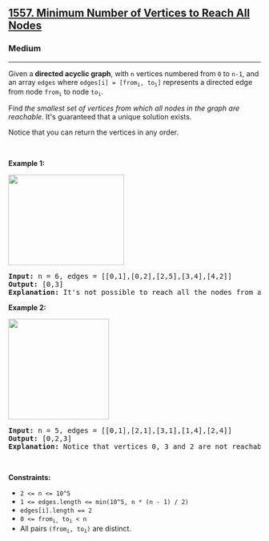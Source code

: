 <h2><a href="https://leetcode.com/problems/minimum-number-of-vertices-to-reach-all-nodes/">1557. Minimum Number of Vertices to Reach All Nodes</a></h2><h3>Medium</h3><hr><div style="user-select: auto;"><p style="user-select: auto;">Given a<strong style="user-select: auto;">&nbsp;directed acyclic graph</strong>,&nbsp;with&nbsp;<code style="user-select: auto;">n</code>&nbsp;vertices numbered from&nbsp;<code style="user-select: auto;">0</code>&nbsp;to&nbsp;<code style="user-select: auto;">n-1</code>,&nbsp;and an array&nbsp;<code style="user-select: auto;">edges</code>&nbsp;where&nbsp;<code style="user-select: auto;">edges[i] = [from<sub style="user-select: auto;">i</sub>, to<sub style="user-select: auto;">i</sub>]</code>&nbsp;represents a directed edge from node&nbsp;<code style="user-select: auto;">from<sub style="user-select: auto;">i</sub></code>&nbsp;to node&nbsp;<code style="user-select: auto;">to<sub style="user-select: auto;">i</sub></code>.</p>

<p style="user-select: auto;">Find <em style="user-select: auto;">the smallest set of vertices from which all nodes in the graph are reachable</em>. It's guaranteed that a unique solution exists.</p>

<p style="user-select: auto;">Notice that you can return the vertices in any order.</p>

<p style="user-select: auto;">&nbsp;</p>
<p style="user-select: auto;"><strong style="user-select: auto;">Example 1:</strong></p>

<p style="user-select: auto;"><img alt="" src="https://assets.leetcode.com/uploads/2020/07/07/untitled22.png" style="width: 231px; height: 181px; user-select: auto;"></p>

<pre style="position: relative; user-select: auto;"><strong style="user-select: auto;">Input:</strong> n = 6, edges = [[0,1],[0,2],[2,5],[3,4],[4,2]]
<strong style="user-select: auto;">Output:</strong> [0,3]
<b style="user-select: auto;">Explanation: </b>It's not possible to reach all the nodes from a single vertex. From 0 we can reach [0,1,2,5]. From 3 we can reach [3,4,2,5]. So we output [0,3].<div class="open_grepper_editor" title="Edit &amp; Save To Grepper" style="user-select: auto;"></div></pre>

<p style="user-select: auto;"><strong style="user-select: auto;">Example 2:</strong></p>

<p style="user-select: auto;"><img alt="" src="https://assets.leetcode.com/uploads/2020/07/07/untitled.png" style="width: 201px; height: 201px; user-select: auto;"></p>

<pre style="position: relative; user-select: auto;"><strong style="user-select: auto;">Input:</strong> n = 5, edges = [[0,1],[2,1],[3,1],[1,4],[2,4]]
<strong style="user-select: auto;">Output:</strong> [0,2,3]
<strong style="user-select: auto;">Explanation: </strong>Notice that vertices 0, 3 and 2 are not reachable from any other node, so we must include them. Also any of these vertices can reach nodes 1 and 4.
<div class="open_grepper_editor" title="Edit &amp; Save To Grepper" style="user-select: auto;"></div></pre>

<p style="user-select: auto;">&nbsp;</p>
<p style="user-select: auto;"><strong style="user-select: auto;">Constraints:</strong></p>

<ul style="user-select: auto;">
	<li style="user-select: auto;"><code style="user-select: auto;">2 &lt;= n &lt;= 10^5</code></li>
	<li style="user-select: auto;"><code style="user-select: auto;">1 &lt;= edges.length &lt;= min(10^5, n * (n - 1) / 2)</code></li>
	<li style="user-select: auto;"><code style="user-select: auto;">edges[i].length == 2</code></li>
	<li style="user-select: auto;"><code style="user-select: auto;">0 &lt;= from<sub style="user-select: auto;">i,</sub>&nbsp;to<sub style="user-select: auto;">i</sub> &lt; n</code></li>
	<li style="user-select: auto;">All pairs <code style="user-select: auto;">(from<sub style="user-select: auto;">i</sub>, to<sub style="user-select: auto;">i</sub>)</code> are distinct.</li>
</ul></div>